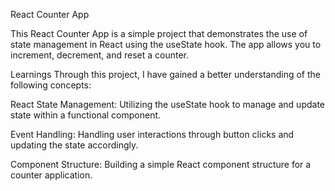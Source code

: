 React Counter App

This React Counter App is a simple project that demonstrates the use of state management in React using the useState hook. The app allows you to increment, decrement, and reset a counter.



Learnings
Through this project, I have gained a better understanding of the following concepts:

React State Management: Utilizing the useState hook to manage and update state within a functional component.

Event Handling: Handling user interactions through button clicks and updating the state accordingly.

Component Structure: Building a simple React component structure for a counter application.
